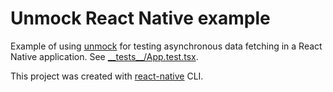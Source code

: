 # Unmock React Native example

Example of using [unmock](https://unmock.io) for testing asynchronous data fetching in a React Native application. See [\_\_tests\_\_/App.test.tsx](./__tests__/App.test.tsx).

This project was created with [react-native](https://facebook.github.io/react-native/docs/getting-started) CLI.
